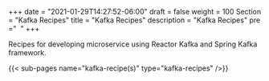 +++
date = "2021-01-29T14:27:52-06:00"
draft = false
weight = 100
Section = "Kafka Recipes"
title = "Kafka Recipes"
description = "Kafka Recipes"
pre ="<i class='fa fa-cutlery'></i>&nbsp;&nbsp;"
+++ 

Recipes for developing microservice using Reactor Kafka and Spring Kafka framework.

{{< sub-pages name="kafka-recipe(s)" type="kafka-recipes" />}}
